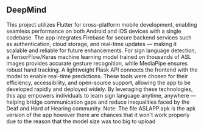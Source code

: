 ## DeepMind

This project utilizes Flutter for cross-platform mobile development, enabling seamless performance on both Android and iOS devices with a single codebase. The app integrates Firebase for secure backend services such as authentication, cloud storage, and real-time updates — making it scalable and reliable for future enhancements. For sign language detection, a TensorFlow/Keras machine learning model trained on thousands of ASL images provides accurate gesture recognition, while MediaPipe ensures robust hand tracking. A lightweight Flask API connects the frontend with the model to enable real-time predictions. These tools were chosen for their efficiency, accessibility, and open-source support, allowing the app to be developed rapidly and deployed widely. By leveraging these technologies, this app empowers individuals to learn sign language anytime, anywhere — helping bridge communication gaps and reduce inequalities faced by the Deaf and Hard of Hearing community.
Note:
The file ASLAPP.apk is the apk version of the app however there are chances that it won't work properly due to the reason that
the model size was too big to upload
























